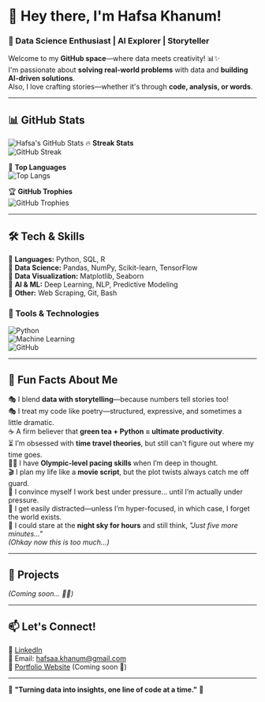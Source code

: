 # 👋 Hey there, I'm Hafsa Khanum!  
### 🚀 Data Science Enthusiast | AI Explorer | Storyteller  

Welcome to my **GitHub space**—where data meets creativity! 📊✨  
I'm passionate about **solving real-world problems** with data and **building AI-driven solutions**.  
Also, I love crafting stories—whether it's through **code, analysis, or words**.  

---

## 📊 GitHub Stats  
![Hafsa's GitHub Stats](https://github-readme-stats.vercel.app/api?username=h-khanum&show_icons=true&theme=radical)
🔥 **Streak Stats**  
![GitHub Streak](https://github-readme-streak-stats.herokuapp.com/?user=h-khanum&theme=radical)  

🌟 **Top Languages**  
![Top Langs](https://github-readme-stats.vercel.app/api/top-langs/?username=h-khanum&layout=compact&theme=radical)  

🏆 **GitHub Trophies**  
![GitHub Trophies](https://github-profile-trophy.vercel.app/?username=h-khanum&theme=radical)  

---

## 🛠️ Tech & Skills  
🔹 **Languages:** Python, SQL, R  
🔹 **Data Science:** Pandas, NumPy, Scikit-learn, TensorFlow  
🔹 **Data Visualization:** Matplotlib, Seaborn  
🔹 **AI & ML:** Deep Learning, NLP, Predictive Modeling  
🔹 **Other:** Web Scraping, Git, Bash  

### 🚀 Tools & Technologies  
![Python](https://img.shields.io/badge/Python-FFD43B?style=for-the-badge&logo=python&logoColor=blue)  
![Machine Learning](https://img.shields.io/badge/Machine%20Learning-%23f88909?style=for-the-badge&logo=tensorflow&logoColor=white)  
![GitHub](https://img.shields.io/badge/GitHub-%23181717?style=for-the-badge&logo=github&logoColor=white)  

---

## 🌟 Fun Facts About Me  
🎭 I blend **data with storytelling**—because numbers tell stories too!  
🎭 I treat my code like poetry—structured, expressive, and sometimes a little dramatic.  
☕ A firm believer that **green tea + Python = ultimate productivity**.  
⏳ I’m obsessed with **time travel theories**, but still can't figure out where my time goes.  
🚶‍♀️ I have **Olympic-level pacing skills** when I’m deep in thought.  
🎬 I plan my life like a **movie script**, but the plot twists always catch me off guard.  
📅 I convince myself I work best under pressure… until I’m actually under pressure.  
🧩 I get easily distracted—unless I’m hyper-focused, in which case, I forget the world exists.  
🌌 I could stare at the **night sky for hours** and still think, *"Just five more minutes…"*  
*(Ohkay now this is too much...)*  

---

## 📌 Projects  
*(Coming soon... 👀✨)*  

---

## 📫 Let's Connect!  
💼 [LinkedIn](https://linkedin.com/in/h-khanum)  
📩 Email: hafsaa.khanum@gmail.com  
📌 [Portfolio Website](https://h-khanum.github.io) (Coming soon 🚀)  

---

🔹 **"Turning data into insights, one line of code at a time."** 🔹  
